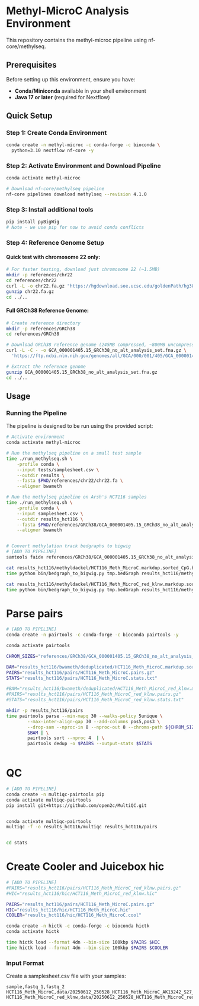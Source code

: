 # Methyl-MicroC Analysis Environment

This repository contains the methyl-microc pipeline using nf-core/methylseq.

## Prerequisites

Before setting up this environment, ensure you have:

- **Conda/Miniconda** available in your shell environment
- **Java 17 or later** (required for Nextflow)

## Quick Setup

### Step 1: Create Conda Environment

```bash
conda create -n methyl-microc -c conda-forge -c bioconda \
  python=3.10 nextflow nf-core -y
```

### Step 2: Activate Environment and Download Pipeline

```bash
conda activate methyl-microc

# Download nf-core/methylseq pipeline
nf-core pipelines download methylseq --revision 4.1.0
```

### Step 3: Install additional tools
```bash
pip install pyBigWig
# Note - we use pip for now to avoid conda conflicts
```

### Step 4: Reference Genome Setup

#### Quick test with chromosome 22 only:
```bash
# For faster testing, download just chromosome 22 (~1.5MB)
mkdir -p references/chr22
cd references/chr22
curl -L -o chr22.fa.gz "https://hgdownload.soe.ucsc.edu/goldenPath/hg38/chromosomes/chr22.fa.gz"
gunzip chr22.fa.gz
cd ../..
```

#### Full GRCh38 Reference Genome:
```bash
# Create reference directory
mkdir -p references/GRCh38
cd references/GRCh38

# Download GRCh38 reference genome (245MB compressed, ~800MB uncompressed)
curl -L -C - -o GCA_000001405.15_GRCh38_no_alt_analysis_set.fna.gz \
  'https://ftp.ncbi.nlm.nih.gov/genomes/all/GCA/000/001/405/GCA_000001405.15_GRCh38/seqs_for_alignment_pipelines.ucsc_ids/GCA_000001405.15_GRCh38_no_alt_analysis_set.fna.gz'

# Extract the reference genome
gunzip GCA_000001405.15_GRCh38_no_alt_analysis_set.fna.gz
cd ../..
```



## Usage

### Running the Pipeline

The pipeline is designed to be run using the provided script:

```bash
# Activate environment
conda activate methyl-microc

# Run the methylseq pipeline on a small test sample
time ./run_methylseq.sh \
    -profile conda \
    --input tests/samplesheet.csv \
    --outdir results \
    --fasta $PWD/references/chr22/chr22.fa \
    --aligner bwameth

# Run the methylseq pipeline on Arsh's HCT116 samples
time ./run_methylseq.sh \
    -profile conda \
    --input samplesheet.csv \
    --outdir results_hct116 \
    --fasta $PWD/references/GRCh38/GCA_000001405.15_GRCh38_no_alt_analysis_set.fna \
    --aligner bwameth    


# Convert methylation track bedgraphs to bigwig 
# [ADD TO PIPELINE]
samtools faidx references/GRCh38/GCA_000001405.15_GRCh38_no_alt_analysis_set.fna

cat results_hct116/methyldackel/HCT116_Meth_MicroC.markdup.sorted_CpG.bedGraph | grep -v KI | grep -v GL | grep -v random > tmp.bedGraph
time python bin/bedgraph_to_bigwig.py tmp.bedGraph results_hct116/methyldackel/HCT116_Meth_MicroC.markdup.sorted_CpG.bw references/GRCh38/GCA_000001405.15_GRCh38_no_alt_analysis_set.fna.fai

cat results_hct116/methyldackel/HCT116_Meth_MicroC_red_klnw.markdup.sorted_CpG.bedGraph | grep -v KI | grep -v GL | grep -v random > tmp.bedGraph
time python bin/bedgraph_to_bigwig.py tmp.bedGraph results_hct116/methyldackel/HCT116_Meth_MicroC_red_klnw.markdup.sorted_CpG.bw references/GRCh38/GCA_000001405.15_GRCh38_no_alt_analysis_set.fna.fai

```



# Parse pairs
```bash
# [ADD TO PIPELINE]
conda create -n pairtools -c conda-forge -c bioconda pairtools -y

conda activate pairtools

CHROM_SIZES="references/GRCh38/GCA_000001405.15_GRCh38_no_alt_analysis_set.fna.fai"

BAM="results_hct116/bwameth/deduplicated/HCT116_Meth_MicroC.markdup.sorted.bam"
PAIRS="results_hct116/pairs/HCT116_Meth_MicroC.pairs.gz"
STATS="results_hct116/pairs/HCT116_Meth_MicroC.stats.txt"

#BAM="results_hct116/bwameth/deduplicated/HCT116_Meth_MicroC_red_klnw.markdup.sorted.bam"
#PAIRS="results_hct116/pairs/HCT116_Meth_MicroC_red_klnw.pairs.gz"
#STATS="results_hct116/pairs/HCT116_Meth_MicroC_red_klnw.stats.txt"

mkdir -p results_hct116/pairs
time pairtools parse --min-mapq 30 --walks-policy 5unique \
        --max-inter-align-gap 30 --add-columns pos5,pos3 \
        --drop-sam --nproc-in 8 --nproc-out 8 --chroms-path ${CHROM_SIZES} \
        $BAM | \
        pairtools sort --nproc 4  | \
        pairtools dedup -o $PAIRS --output-stats $STATS
  

```



# QC
```bash
# [ADD TO PIPELINE]
conda create -n multiqc-pairtools pip
conda activate multiqc-pairtools 
pip install git+https://github.com/open2c/MultiQC.git


conda activate multiqc-pairtools 
multiqc -f -o results_hct116/multiqc results_hct116/pairs 


cd stats


```



# Create Cooler and Juicebox hic

```bash
# [ADD TO PIPELINE]
#PAIRS="results_hct116/pairs/HCT116_Meth_MicroC_red_klnw.pairs.gz"
#HIC="results_hct116/hic/HCT116_Meth_MicroC_red_klnw.hic"

PAIRS="results_hct116/pairs/HCT116_Meth_MicroC.pairs.gz"
HIC="results_hct116/hic/HCT116_Meth_MicroC.hic"
COOLER="results_hct116/hic/HCT116_Meth_MicroC.cool"

conda create -n hictk -c conda-forge -c bioconda hictk
conda activate hictk

time hictk load --format 4dn --bin-size 100kbp $PAIRS $HIC
time hictk load --format 4dn --bin-size 100kbp $PAIRS $COOLER


```



### Input Format

Create a samplesheet.csv file with your samples:

```csv
sample,fastq_1,fastq_2
HCT116_Meth_MicroC,data/20250612_250528_HCT116_Meth_MicroC_AK13242_S27_L008_R1_001.fastq.gz,data/20250612_250528_HCT116_Meth_MicroC_AK13242_S27_L008_R2_001.fastq.gz
HCT116_Meth_MicroC_red_klnw,data/20250612_250528_HCT116_Meth_MicroC_red_klnw_AK13242_S28_L008_R1_001.fastq.gz,data/20250612_250528_HCT116_Meth_MicroC_red_klnw_AK13242_S28_L008_R2_001.fastq.gz
```



